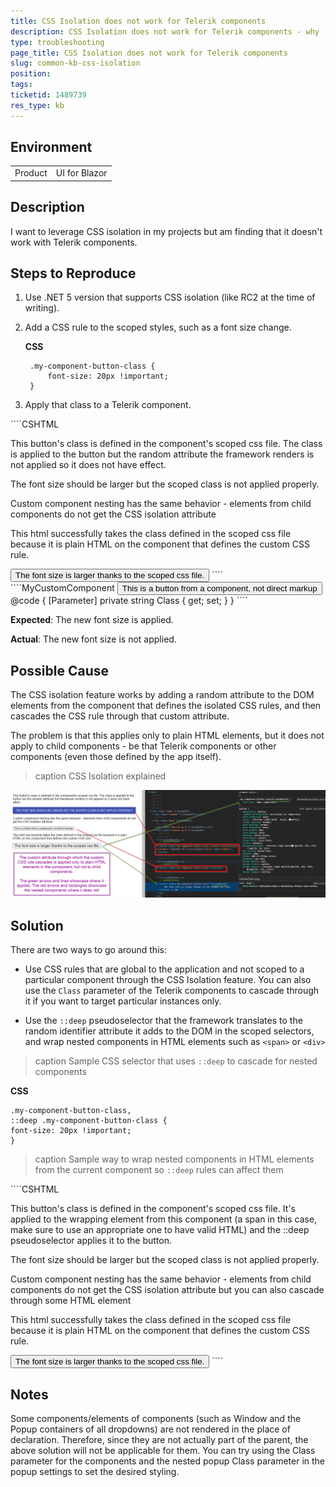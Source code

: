 ```yaml
---
title: CSS Isolation does not work for Telerik components
description: CSS Isolation does not work for Telerik components - why
type: troubleshooting
page_title: CSS Isolation does not work for Telerik components
slug: common-kb-css-isolation
position: 
tags: 
ticketid: 1489739
res_type: kb
---
```


## Environment

<table>
    <tbody>
        <tr>
            <td>Product</td>
            <td>UI for Blazor</td>
        </tr>
    </tbody>
</table>

## Description

I want to leverage CSS isolation in my projects but am finding that it doesn't work with Telerik components.

## Steps to Reproduce

1. Use .NET 5 version that supports CSS isolation (like RC2 at the time of writing).

2. Add a CSS rule to the scoped styles, such as a font size change.

    **CSS**
    
        .my-component-button-class {
            font-size: 20px !important;
        }


3. Apply that class to a Telerik component.

<div class="skip-repl"></div>
````CSHTML
<p>This button's class is defined in the component's scoped css file. The class is applied to the button but the random attribute the framework renders is not applied so it does not have effect.</p>
<TelerikButton Class="my-component-button-class"
               ThemeColor="primary">
    The font size should be larger but the scoped class is not applied properly.
</TelerikButton>

<p>Custom component nesting has the same behavior - elements from child components do not get the CSS isolation attribute</p>
<MyCustomComponent Class="my-component-button-class" />


<p>This html successfully takes the class defined in the scoped css file because it is plain HTML on the component that defines the custom CSS rule.</p>
<button class="my-component-button-class">
    The font size is larger thanks to the scoped css file.
</button>
````
````MyCustomComponent
<button class="@Class">
    This is a button from a component, not direct markup
</button>
@code {
    [Parameter]
    private string Class { get; set; }
}
````

**Expected**: The new font size is applied.

**Actual**: The new font size is not applied.

## Possible Cause

The CSS isolation feature works by adding a random attribute to the DOM elements from the component that defines the isolated CSS rules, and then cascades the CSS rule through that custom attribute.

The problem is that this applies only to plain HTML elements, but it does not apply to child components - be that Telerik components or other components (even those defined by the app itself).

>caption CSS Isolation explained

![CSS Isolation feature behavior with nested components and plain HTML explained](images/css-isolation-explained.png)

## Solution

There are two ways to go around this:

* Use CSS rules that are global to the application and not scoped to a particular component through the CSS Isolation feature. You can also use the `Class` parameter of the Telerik components to cascade through it if you want to target particular instances only.

* Use the `::deep` pseudoselector that the framework translates to the random identifier attribute it adds to the DOM in the scoped selectors, and wrap nested components in HTML elements such as `<span>` or `<div>`

>caption Sample CSS selector that uses `::deep` to cascade for nested components

**CSS**

    .my-component-button-class,
    ::deep .my-component-button-class {
    font-size: 20px !important;
    }


>caption Sample way to wrap nested components in HTML elements from the current component so `::deep` rules can affect them

<div class="skip-repl"></div>
````CSHTML
<p>This button's class is defined in the component's scoped css file. It's applied to the wrapping element from this component (a span in this case, make sure to use an appropriate one to have valid HTML) and the ::deep pseudoselector applies it to the button.</p>
<span>
    <TelerikButton Class="my-component-button-class"
                   ThemeColor="primary">
        The font size should be larger but the scoped class is not applied properly.
    </TelerikButton>
</span>

<p>Custom component nesting has the same behavior - elements from child components do not get the CSS isolation attribute but you can also cascade through some HTML element</p>
<div>
    <MyCustomComponent Class="my-component-button-class" />
</div>

<p>This html successfully takes the class defined in the scoped css file because it is plain HTML on the component that defines the custom CSS rule.</p>
<button class="my-component-button-class">
    The font size is larger thanks to the scoped css file.
</button>
````

## Notes

Some components/elements of components (such as Window and the Popup containers of all dropdowns) are not rendered in the place of declaration. Therefore, since they are not actually part of the parent, the above solution will not be applicable for them. You can try using the Class parameter for the components and the nested popup Class parameter in the popup settings to set the desired styling.
